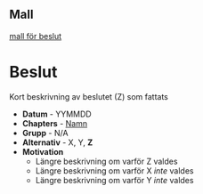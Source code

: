## Mall
[mall för beslut](../../Mallar/beslut.md)


# Beslut

Kort beskrivning av beslutet (Z) som fattats

- **Datum** - YYMMDD
- **Chapters** - [Namn](/Chapters/Namn)
- **Grupp** - N/A
- **Alternativ** - X, Y, **Z**
- **Motivation**
  - Längre beskrivning om varför Z valdes
  - Längre beskrivning om varför X _inte_ valdes
  - Längre beskrivning om varför Y _inte_ valdes


